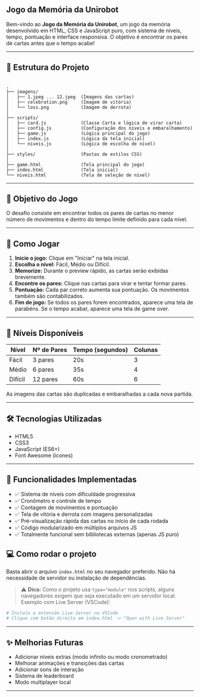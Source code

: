 ## Jogo da Memória da Unirobot

Bem-vindo ao **Jogo da Memória da Unirobot**, um jogo da memória desenvolvido em HTML, CSS e JavaScript puro, com sistema de níveis, tempo, pontuação e interface responsiva. O objetivo é encontrar os pares de cartas antes que o tempo acabe!

---

## 📂 Estrutura do Projeto

```

.
├── imagens/
│   ├── 1.jpeg ... 12.jpeg  (Imagens das cartas)
│   ├── celebration.png     (Imagem de vitória)
│   └── loss.png            (Imagem de derrota)
│
├── scripts/
│   ├── card.js             (Classe Carta e lógica de virar carta)
│   ├── config.js           (Configuração dos níveis e embaralhamento)
│   ├── game.js             (Lógica principal do jogo)
│   ├── index.js            (Lógica da tela inicial)
│   └── niveis.js           (Lógica de escolha de nível)
│
├── styles/                 (Pastas de estilos CSS)
│
├── game.html               (Tela principal do jogo)
├── index.html              (Tela inicial)
└── niveis.html             (Tela de seleção de nível)

````

---

## 🎯 Objetivo do Jogo

O desafio consiste em encontrar todos os pares de cartas no menor número de movimentos e dentro do tempo limite definido para cada nível.

---

## 🚀 Como Jogar

1. **Inicie o jogo:** Clique em "Iniciar" na tela inicial.
2. **Escolha o nível:** Fácil, Médio ou Difícil.
3. **Memorize:** Durante o preview rápido, as cartas serão exibidas brevemente.
4. **Encontre os pares:** Clique nas cartas para virar e tentar formar pares.
5. **Pontuação:** Cada par correto aumenta sua pontuação. Os movimentos também são contabilizados.
6. **Fim de jogo:** Se todos os pares forem encontrados, aparece uma tela de parabéns. Se o tempo acabar, aparece uma tela de game over.

---

## 🧩 Níveis Disponíveis

| Nível   | Nº de Pares | Tempo (segundos) | Colunas |
|---------|-------------|------------------|---------|
| Fácil   | 3 pares     | 20s              | 3       |
| Médio   | 6 pares     | 35s              | 4       |
| Difícil | 12 pares    | 60s              | 6       |

As imagens das cartas são duplicadas e embaralhadas a cada nova partida.

---

## 🛠️ Tecnologias Utilizadas

- HTML5
- CSS3
- JavaScript (ES6+)
- Font Awesome (ícones)

---

## 🔑 Funcionalidades Implementadas

- ✅ Sistema de níveis com dificuldade progressiva
- ✅ Cronômetro e controle de tempo
- ✅ Contagem de movimentos e pontuação
- ✅ Tela de vitória e derrota com imagens personalizadas
- ✅ Pré-visualização rápida das cartas no início de cada rodada
- ✅ Código modularizado em múltiplos arquivos JS
- ✅ Totalmente funcional sem bibliotecas externas (apenas JS puro)



## 💻 Como rodar o projeto

Basta abrir o arquivo `index.html` no seu navegador preferido. Não há necessidade de servidor ou instalação de dependências.

> ⚠ **Dica:** Como o projeto usa `type="module"` nos scripts, alguns navegadores exigem que seja executado em um servidor local. Exemplo com Live Server (VSCode):

```bash
# Instale a extensão Live Server no VSCode
# Clique com botão direito em index.html -> "Open with Live Server"
````

---

## ✨ Melhorias Futuras

* Adicionar níveis extras (modo infinito ou modo cronometrado)
* Melhorar animações e transições das cartas
* Adicionar sons de interação
* Sistema de leaderboard
* Modo multiplayer local

---
